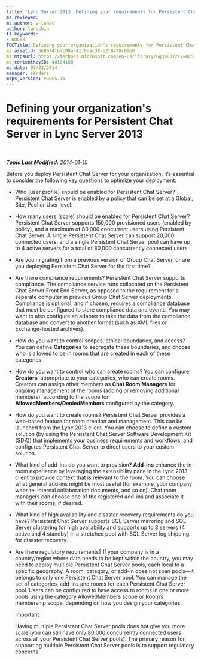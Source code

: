 ```yaml
---
title: 'Lync Server 2013: Defining your requirements for Persistent Chat Server'
ms.reviewer: 
ms.author: v-lanac
author: lanachin
f1.keywords:
- NOCSH
TOCTitle: Defining your organization's requirements for Persistent Chat Server
ms:assetid: 568674fb-c08a-4170-ac38-e2f8428c69e0
ms:mtpsurl: https://technet.microsoft.com/en-us/library/Gg398372(v=OCS.15)
ms:contentKeyID: 48184166
ms.date: 07/23/2014
manager: serdars
mtps_version: v=OCS.15
---
```


# Defining your organization's requirements for Persistent Chat Server in Lync Server 2013

<div data-xmlns="http://www.w3.org/1999/xhtml">

<div class="topic" data-xmlns="http://www.w3.org/1999/xhtml" data-msxsl="urn:schemas-microsoft-com:xslt" data-cs="https://msdn.microsoft.com/">

<div data-asp="https://msdn2.microsoft.com/asp">



</div>

<div id="mainSection">

<div id="mainBody">

<span> </span>

_**Topic Last Modified:** 2014-01-15_

Before you deploy Persistent Chat Server for your organization, it’s essential to consider the following key questions to optimize your deployment:

  - Who (user profile) should be enabled for Persistent Chat Server? Persistent Chat Server is enabled by a policy that can be set at a Global, Site, Pool or User level.

  - How many users (scale) should be enabled for Persistent Chat Server? Persistent Chat Server supports 150,000 provisioned users (enabled by policy), and a maximum of 80,000 concurrent users using Persistent Chat Server. A single Persistent Chat Server can support 20,000 connected users, and a single Persistent Chat Server pool can have up to 4 active servers for a total of 80,000 concurrently connected users.

  - Are you migrating from a previous version of Group Chat Server, or are you deploying Persistent Chat Server for the first time?

  - Are there compliance requirements? Persistent Chat Server supports compliance. The compliance service runs collocated on the Persistent Chat Server Front End Server, as opposed to the requirement for a separate computer in previous Group Chat Server deployments. Compliance is optional, and if chosen, requires a compliance database that must be configured to store compliance data and events. You may want to also configure an adapter to take the data from the compliance database and convert to another format (such as XML files or Exchange-hosted archives).

  - How do you want to control scopes, ethical boundaries, and access? You can define **Categories** to segregate these boundaries, and choose who is allowed to be in rooms that are created in each of these categories.

  - How do you want to control who can create rooms? You can configure **Creators**, appropriate to your categories, who can create rooms. Creators can assign other members as **Chat Room Managers** for ongoing management of the rooms (adding or removing additional members), according to the scope for **AllowedMembers/DeniedMembers** configured by the category.

  - How do you want to create rooms? Persistent Chat Server provides a web-based feature for room creation and management. This can be launched from the Lync 2013 client. You can choose to define a custom solution (by using the Persistent Chat Server Software Development Kit (SDK)) that implements your business requirements and workflows, and configures Persistent Chat Server to direct users to your custom solution.

  - What kind of add-ins do you want to provision? **Add-ins** enhance the in-room experience by leveraging the extensibility pane in the Lync 2013 client to provide context that is relevant to the room. You can choose what general add-ins might be most useful (for example, your company website, internal collaboration documents, and so on). Chat room managers can choose one of the registered add-ins and associate it with their rooms, if desired.

  - What kind of high availability and disaster recovery requirements do you have? Persistent Chat Server supports SQL Server mirroring and SQL Server clustering for high availability and supports up to 8 servers (4 active and 4 standby) in a stretched pool with SQL Server log shipping for disaster recovery.

  - Are there regulatory requirements? If your company is in a country/region where data needs to be kept within the country, you may need to deploy multiple Persistent Chat Server pools, each local to a specific geography. A room, category, or add-in does not span pools—it belongs to only one Persistent Chat Server pool. You can manage the set of categories, add-ins and rooms for each Persistent Chat Server pool. Users can be configured to have access to rooms in one or more pools using the category AllowedMembers scope or Room’s membership scope, depending on how you design your categories.
    
    <div>
    

    > [!IMPORTANT]  
    > Having multiple Persistent Chat Server pools does not give you more scale (you can still have only 80,000 concurrently connected users across all your Persistent Chat Server pools). The primary reason for supporting multiple Persistent Chat Server pools is to support regulatory concerns.

    
    </div>

</div>

<span> </span>

</div>

</div>

</div>

